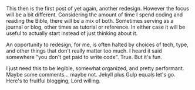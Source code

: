 ---
---

This then is the first post of yet again, another redesign. However the focus will be a bit different. Considering the amount of time I spend coding and reading the Bible, there will be a mix of both. Sometimes serving as a journal or blog, other times as tutorial or reference. In either case it will be useful to actually start instead of just thinking about it.

An opportunity to redesign, for me, is often halted by choices of tech, type, and other things that don't really matter too much. I heard it said somewhere "you don't get paid to write code". True. But it's fun.

I just need this to be legible, somewhat organized, and pretty performant. Maybe some comments... maybe not. Jekyll plus Gulp equals let's go. Here's to fruitful blogging, Lord willing.

